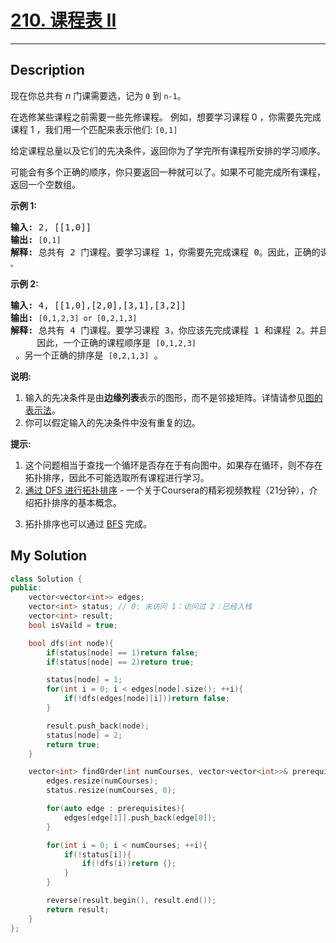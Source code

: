 # [210. 课程表 II](https://leetcode-cn.com/problems/course-schedule-ii/)

---

## Description

<section>
<p>现在你总共有 <em>n</em> 门课需要选，记为&nbsp;<code>0</code>&nbsp;到&nbsp;<code>n-1</code>。</p>
<p>在选修某些课程之前需要一些先修课程。&nbsp;例如，想要学习课程 0 ，你需要先完成课程&nbsp;1 ，我们用一个匹配来表示他们: <code>[0,1]</code></p>
<p>给定课程总量以及它们的先决条件，返回你为了学完所有课程所安排的学习顺序。</p>
<p>可能会有多个正确的顺序，你只要返回一种就可以了。如果不可能完成所有课程，返回一个空数组。</p>
<p><strong>示例&nbsp;1:</strong></p>
<pre><strong>输入:</strong> 2, [[1,0]] 
<strong>输出: </strong><code>[0,1]</code>
<strong>解释:</strong>&nbsp;总共有 2 门课程。要学习课程 1，你需要先完成课程 0。因此，正确的课程顺序为 <code>[0,1] 。</code></pre>
<p><strong>示例&nbsp;2:</strong></p>
<pre><strong>输入:</strong> 4, [[1,0],[2,0],[3,1],[3,2]]
<strong>输出: </strong><code>[0,1,2,3] or [0,2,1,3]</code>
<strong>解释:</strong>&nbsp;总共有 4 门课程。要学习课程 3，你应该先完成课程 1 和课程 2。并且课程 1 和课程 2 都应该排在课程 0 之后。
&nbsp;    因此，一个正确的课程顺序是&nbsp;<code>[0,1,2,3]</code> 。另一个正确的排序是&nbsp;<code>[0,2,1,3]</code> 。
</pre>
<p><strong>说明:</strong></p>
<ol>
	<li>输入的先决条件是由<strong>边缘列表</strong>表示的图形，而不是邻接矩阵。详情请参见<a href="http://blog.csdn.net/woaidapaopao/article/details/51732947">图的表示法</a>。</li>
	<li>你可以假定输入的先决条件中没有重复的边。</li>
</ol>
<p><strong>提示:</strong></p>
<ol>
	<li>这个问题相当于查找一个循环是否存在于有向图中。如果存在循环，则不存在拓扑排序，因此不可能选取所有课程进行学习。</li>
	<li><a href="https://www.coursera.org/specializations/algorithms">通过 DFS 进行拓扑排序</a> - 一个关于Coursera的精彩视频教程（21分钟），介绍拓扑排序的基本概念。</li>
	<li>
	<p>拓扑排序也可以通过&nbsp;<a href="https://baike.baidu.com/item/%E5%AE%BD%E5%BA%A6%E4%BC%98%E5%85%88%E6%90%9C%E7%B4%A2/5224802?fr=aladdin&amp;fromid=2148012&amp;fromtitle=%E5%B9%BF%E5%BA%A6%E4%BC%98%E5%85%88%E6%90%9C%E7%B4%A2">BFS</a>&nbsp;完成。</p>
	</li>
</ol>
</section>


## My Solution

```cpp
class Solution {
public:
    vector<vector<int>> edges;
    vector<int> status; // 0: 未访问 1：访问过 2：已经入栈
    vector<int> result;
    bool isVaild = true;

    bool dfs(int node){
        if(status[node] == 1)return false;
        if(status[node] == 2)return true;

        status[node] = 1;
        for(int i = 0; i < edges[node].size(); ++i){
            if(!dfs(edges[node][i]))return false;
        }

        result.push_back(node);
        status[node] = 2;
        return true;
    }

    vector<int> findOrder(int numCourses, vector<vector<int>>& prerequisites) {
        edges.resize(numCourses);
        status.resize(numCourses, 0);

        for(auto edge : prerequisites){
            edges[edge[1]].push_back(edge[0]);
        }

        for(int i = 0; i < numCourses; ++i){
            if(!status[i]){
                if(!dfs(i))return {};
            }
        }

        reverse(result.begin(), result.end());
        return result;
    }
};
```